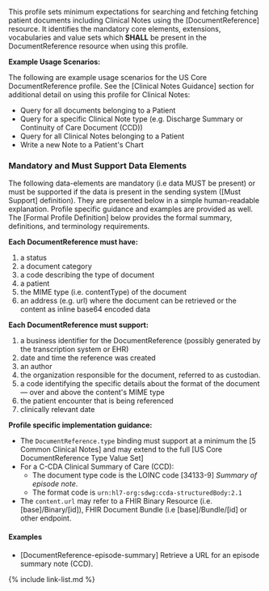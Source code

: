 This profile sets minimum expectations for searching and fetching fetching patient documents including Clinical Notes using the [DocumentReference] resource. It identifies the mandatory core elements, extensions, vocabularies and value sets which **SHALL** be present in the DocumentReference resource when using this profile.

**Example Usage Scenarios:**

The following are example usage scenarios for the US Core DocumentReference profile.  See the [Clinical Notes Guidance] section for additional detail on using this profile for Clinical Notes:

-   Query for all documents belonging to a Patient
-   Query for a specific Clinical Note type (e.g. Discharge Summary or Continuity of Care Document (CCD))
-   Query for all Clinical Notes belonging to a Patient
-   Write a new Note to a Patient's Chart

### Mandatory and Must Support Data Elements

The following data-elements are mandatory (i.e data MUST be present) or must be supported if the data is present in the sending system ([Must Support] definition). They are presented below in a simple human-readable explanation.  Profile specific guidance and examples are provided as well.  The [Formal Profile Definition] below provides the  formal summary, definitions, and  terminology requirements.

**Each DocumentReference must have:**

1.  a status
1.  a document category
1.  a code describing the type of document
1.  a patient
1.  the MIME type (i.e. contentType) of the document
1.  an address (e.g. url) where the document can be retrieved or the content as inline base64 encoded data

**Each DocumentReference must support:**

1.  a business identifier for the DocumentReference (possibly generated by the transcription system or EHR)
1.  date and time the reference was created
1.  an author
1.  the organization responsible for the document, referred to as custodian.
1.  a code identifying the specific details about the format of the document — over and above the content's MIME type
1.  the patient encounter that is being referenced
1. clinically relevant date


**Profile specific implementation guidance:**

- The `DocumentReference.type` binding must support at a minimum the [5 Common Clinical Notes] and may extend to the full  [US Core DocumentReference Type Value Set]
- For a C-CDA Clinical Summary of Care (CCD):
   -  The document type code is the LOINC code [34133-9] *Summary of episode note*.
   -  The format code is `urn:hl7-org:sdwg:ccda-structuredBody:2.1`
-   The `content.url` may refer to a FHIR Binary Resource (i.e. [base]/Binary/[id]), FHIR Document Bundle (i.e [base]/Bundle/[id] or other endpoint.

#### Examples

-  [DocumentReference-episode-summary] Retrieve a URL for an episode summary note (CCD).

{% include link-list.md %}
